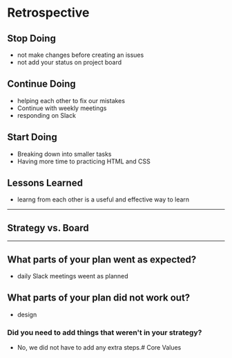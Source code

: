 # Retrospective

## Stop Doing

- not make changes before creating an issues
- not add your status on project board </br>

## Continue Doing

- helping each other to fix our mistakes
- Continue with weekly meetings
- responding on Slack

## Start Doing

- Breaking down into smaller tasks
- Having more time to practicing HTML and CSS </br>

## Lessons Learned

- learng from each other is a useful and effective way to learn

---

## Strategy vs. Board

---

## What parts of your plan went as expected?

- daily Slack meetings weent as planned

## What parts of your plan did not work out?

- design

### Did you need to add things that weren't in your strategy?

- No, we did not have to add any extra steps.# Core Values
